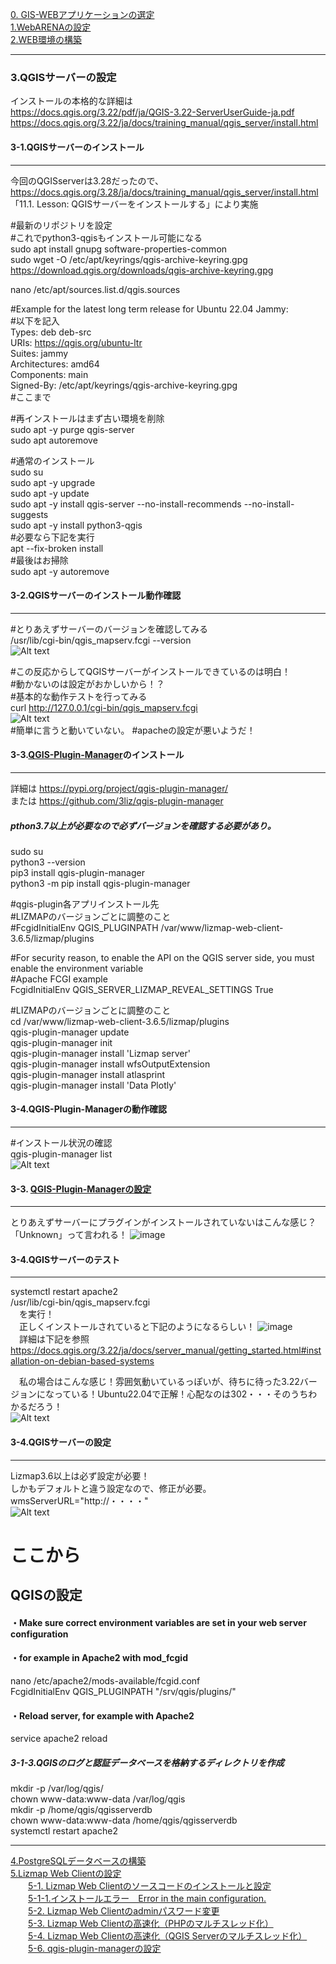 [0. GIS-WEBアプリケーションの選定](https://github.com/yamamoto-ryuzo/Lizmap-installation-Japanese-memo/blob/main/0.%20GIS-WEB%E3%82%A2%E3%83%97%E3%83%AA%E3%82%B1%E3%83%BC%E3%82%B7%E3%83%A7%E3%83%B3%E3%81%AE%E9%81%B8%E5%AE%9A.md)  
[1.WebARENAの設定](https://github.com/yamamoto-ryuzo/Lizmap-installation-Japanese-memo/blob/main/1.%E4%BB%AE%E6%83%B3%E7%92%B0%E5%A2%83%E3%81%AE%E8%A8%AD%E5%AE%9A.md)  
[2.WEB環境の構築](https://github.com/yamamoto-ryuzo/Lizmap-installation-Japanese-memo/blob/main/2.WEB%E7%92%B0%E5%A2%83%E3%81%AE%E6%A7%8B%E7%AF%89.md)  

---
### 3.QGISサーバーの設定  
インストールの本格的な詳細は  
https://docs.qgis.org/3.22/pdf/ja/QGIS-3.22-ServerUserGuide-ja.pdf  
https://docs.qgis.org/3.22/ja/docs/training_manual/qgis_server/install.html  

#### 3-1.QGISサーバーのインストール  
---
今回のQGISserverは3.28だったので、  
https://docs.qgis.org/3.28/ja/docs/training_manual/qgis_server/install.html  
「11.1. Lesson: QGISサーバーをインストールする」により実施  

#最新のリポジトリを設定  
#これでpython3-qgisもインストール可能になる  
sudo apt install gnupg software-properties-common  
sudo wget -O /etc/apt/keyrings/qgis-archive-keyring.gpg https://download.qgis.org/downloads/qgis-archive-keyring.gpg  

nano /etc/apt/sources.list.d/qgis.sources  

#Example for the latest long term release for Ubuntu 22.04 Jammy:  
#以下を記入  
Types: deb deb-src  
URIs: https://qgis.org/ubuntu-ltr  
Suites: jammy  
Architectures: amd64  
Components: main  
Signed-By: /etc/apt/keyrings/qgis-archive-keyring.gpg  
#ここまで  

#再インストールはまず古い環境を削除  
sudo apt -y purge qgis-server  
sudo apt autoremove  

#通常のインストール  
sudo su  
sudo apt -y upgrade  
sudo apt -y update  
sudo apt -y install qgis-server --no-install-recommends --no-install-suggests  
sudo  apt -y install python3-qgis  
#必要なら下記を実行  
apt --fix-broken install  
#最後はお掃除  
sudo apt -y autoremove  

#### 3-2.QGISサーバーのインストール動作確認  
---
#とりあえずサーバーのバージョンを確認してみる  
/usr/lib/cgi-bin/qgis_mapserv.fcgi --version  
![Alt text](./image/image030.png)  

#この反応からしてQGISサーバーがインストールできているのは明白！  
#動かないのは設定がおかしいから！？  
#基本的な動作テストを行ってみる  
curl http://127.0.0.1/cgi-bin/qgis_mapserv.fcgi  
![Alt text](./image/image031.png)  
#簡単に言うと動いていない。
#apacheの設定が悪いようだ！


#### 3-3.[QGIS-Plugin-Manager](https://docs.lizmap.com/current/en/install/pre_requirements.html#qgis-server-plugins)のインストール  
---
詳細は https://pypi.org/project/qgis-plugin-manager/  
または https://github.com/3liz/qgis-plugin-manager  

##### pthon3.7以上が必要なので必ずバージョンを確認する必要があり。  
sudo su  
python3 --version  
pip3 install qgis-plugin-manager  
python3 -m pip install qgis-plugin-manager  

#qgis-plugin各アプリインストール先  
#LIZMAPのバージョンごとに調整のこと  
#FcgidInitialEnv QGIS_PLUGINPATH /var/www/lizmap-web-client-3.6.5/lizmap/plugins  

#For security reason, to enable the API on the QGIS server side, you must enable the environment variable  
#Apache FCGI example  
FcgidInitialEnv QGIS_SERVER_LIZMAP_REVEAL_SETTINGS True  

#LIZMAPのバージョンごとに調整のこと  
cd /var/www/lizmap-web-client-3.6.5/lizmap/plugins  
qgis-plugin-manager update  
qgis-plugin-manager init  
qgis-plugin-manager install 'Lizmap server'  
qgis-plugin-manager install wfsOutputExtension  
qgis-plugin-manager install atlasprint  
qgis-plugin-manager install 'Data Plotly'  

#### 3-4.QGIS-Plugin-Managerの動作確認  
---
#インストール状況の確認  
qgis-plugin-manager list  
![Alt text](image/image029.png)  

#### 3-3. [QGIS-Plugin-Managerの設定](https://docs.qgis.org/3.22/ja/docs/server_manual/plugins.html)  
---
とりあえずサーバーにプラグインがインストールされていないはこんな感じ？  
「Unknown」って言われる！
![image](https://user-images.githubusercontent.com/86514652/210211621-0a41e5d4-43f1-4815-a3b4-00a7f7ef146a.png)

#### 3-4.QGISサーバーのテスト 
---
systemctl restart apache2  
/usr/lib/cgi-bin/qgis_mapserv.fcgi  
　を実行！  
　正しくインストールされていると下記のようになるらしい！
![image](https://user-images.githubusercontent.com/86514652/221395008-e19b8868-cdbd-4fd2-aecf-4c48b07ec17f.png)  
　詳細は下記を参照  
https://docs.qgis.org/3.22/ja/docs/server_manual/getting_started.html#installation-on-debian-based-systems  

　私の場合はこんな感じ！雰囲気動いているっぽいが、待ちに待った3.22バージョンになっている！Ubuntu22.04で正解！心配なのは302・・・そのうちわかるだろう！  
![Alt text](image/image2.png)

#### 3-4.QGISサーバーの設定 
---  
Lizmap3.6以上は必ず設定が必要！  
しかもデフォルトと違う設定なので、修正が必要。  
wmsServerURL="http://・・・・"  
![Alt text](/image/image033.png)  

# ここから  


## QGISの設定 ##  
#### ・Make sure correct environment variables are set in your web server configuration ####  
#### ・for example in Apache2 with mod_fcgid ####  
nano /etc/apache2/mods-available/fcgid.conf  
FcgidInitialEnv QGIS_PLUGINPATH "/srv/qgis/plugins/"  
#### ・Reload server, for example with Apache2 ####  
service apache2 reload  

##### 3-1-3.QGISのログと認証データベースを格納するディレクトリを作成  
mkdir -p /var/log/qgis/  
chown www-data:www-data /var/log/qgis  
mkdir -p /home/qgis/qgisserverdb  
chown www-data:www-data /home/qgis/qgisserverdb  
systemctl restart apache2  


  
---
[4.PostgreSQLデータベースの構築](https://github.com/yamamoto-ryuzo/Lizmap-installation-Japanese-memo/blob/main/4.PostgreSQL%E3%83%87%E3%83%BC%E3%82%BF%E3%83%99%E3%83%BC%E3%82%B9%E3%81%AE%E6%A7%8B%E7%AF%89.md)  
[5.Lizmap Web Clientの設定](https://github.com/yamamoto-ryuzo/Lizmap-installation-Japanese-memo/tree/main/5.Lizmap%20Web%20Client%E3%81%AE%E8%A8%AD%E5%AE%9A)  
　　[5-1. Lizmap Web Clientのソースコードのインストールと設定](https://github.com/yamamoto-ryuzo/Lizmap-installation-Japanese-memo/blob/main/5.Lizmap%20Web%20Client%E3%81%AE%E8%A8%AD%E5%AE%9A/5-1%20.Lizmap%20Web%20Client%E3%81%AE%E3%82%A4%E3%83%B3%E3%82%B9%E3%83%88%E3%83%BC%E3%83%AB.md)  
　　[5-1-1.インストールエラー　Error in the main configuration.](https://github.com/yamamoto-ryuzo/Lizmap-installation-Japanese-memo/blob/main/5.Lizmap%20Web%20Client%E3%81%AE%E8%A8%AD%E5%AE%9A/5-1-1%E3%82%A4%E3%83%B3%E3%82%B9%E3%83%88%E3%83%BC%E3%83%AB%E3%82%A8%E3%83%A9%E3%83%BC%E3%80%80Error%20in%20the%20main%20configuration.md)  
　　[5-2. Lizmap Web Clientのadminパスワード変更](https://github.com/yamamoto-ryuzo/Lizmap-installation-Japanese-memo/blob/main/5.Lizmap%20Web%20Client%E3%81%AE%E8%A8%AD%E5%AE%9A/5-2.Lizmap%20Web%20Client%E3%81%AE%E5%88%9D%E6%9C%9F%E8%A8%AD%E5%AE%9A.md)  
　　[5-3. Lizmap Web Clientの高速化（PHPのマルチスレッド化）](https://github.com/yamamoto-ryuzo/Lizmap-installation-Japanese-memo/blob/main/5.Lizmap%20Web%20Client%E3%81%AE%E8%A8%AD%E5%AE%9A/5-3.Lizmap%20Web%20Client%E3%81%AE%E9%AB%98%E9%80%9F%E5%8C%96%EF%BC%88PHP%E3%81%AE%E3%83%9E%E3%83%AB%E3%83%81%E3%82%B9%E3%83%AC%E3%83%83%E3%83%89%E5%8C%96%EF%BC%89.md)  
　　[5-4. Lizmap Web Clientの高速化（QGIS Serverのマルチスレッド化）](https://github.com/yamamoto-ryuzo/Lizmap-installation-Japanese-memo/blob/main/5.Lizmap%20Web%20Client%E3%81%AE%E8%A8%AD%E5%AE%9A/5-4.Lizmap%20Web%20Client%E3%81%AE%E9%AB%98%E9%80%9F%E5%8C%96%EF%BC%88QGIS%20Server%E3%81%AE%E3%83%9E%E3%83%AB%E3%83%81%E3%82%B9%E3%83%AC%E3%83%83%E3%83%89%E5%8C%96%EF%BC%89.md)  
　　[5-6. qgis-plugin-managerの設定](https://github.com/yamamoto-ryuzo/Lizmap-installation-Japanese-memo/blob/main/5.Lizmap%20Web%20Client%E3%81%AE%E8%A8%AD%E5%AE%9A/5-5.Lizmap%20Web%20Client%E3%81%AE%E9%AB%98%E9%80%9F%E5%8C%96%EF%BC%88py-qgis-server%E3%81%AE%E5%B0%8E%E5%85%A5%EF%BC%89.md)  
